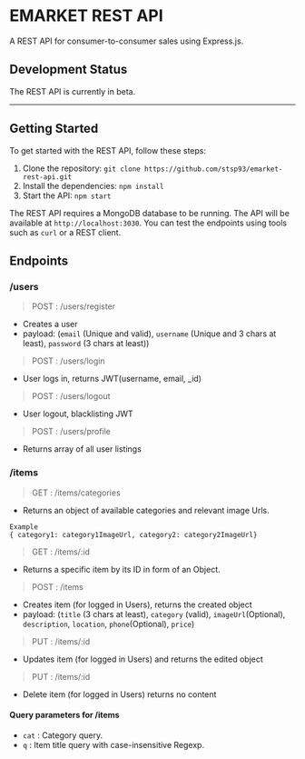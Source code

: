 # EMARKET REST API

A REST API for consumer-to-consumer sales using Express.js.


## Development Status

The REST API is currently in beta.

---

## Getting Started

To get started with the REST API, follow these steps:

1. Clone the repository: `git clone https://github.com/stsp93/emarket-rest-api.git`
2. Install the dependencies: `npm install`
3. Start the API: `npm start`

The REST API requires a MongoDB database to be running.
The API will be available at `http://localhost:3030`. You can test the endpoints using tools such as `curl` or a REST client.

## Endpoints

### /users

> POST : /users/register 
- Creates a user 
- payload: (`email` (Unique and valid), `username` (Unique and 3 chars at least), `password` (3 chars at least))
> POST : /users/login
- User logs in, returns JWT(username, email, _id)
> POST : /users/logout
- User logout, blacklisting JWT
> POST : /users/profile
- Returns array of all user listings
### /items

> GET : /items/categories
- Returns an object of available categories and relevant image Urls.

```
Example 
{ category1: category1ImageUrl, category2: category2ImageUrl}
```

> GET : /items/:id
- Returns a specific item by its ID in form of an Object.

> POST : /items
- Creates item (for logged in Users), returns the created object
- payload: (`title` (3 chars at least), `category` (valid), `imageUrl`(Optional), `description`, `location`, `phone`(Optional), `price`)

> PUT : /items/:id
- Updates item (for logged in Users) and returns the edited object

> PUT : /items/:id
- Delete item (for logged in Users) returns no content

#### Query parameters for /items

- `cat` : Category query.
- `q` : Item title query with case-insensitive Regexp.




